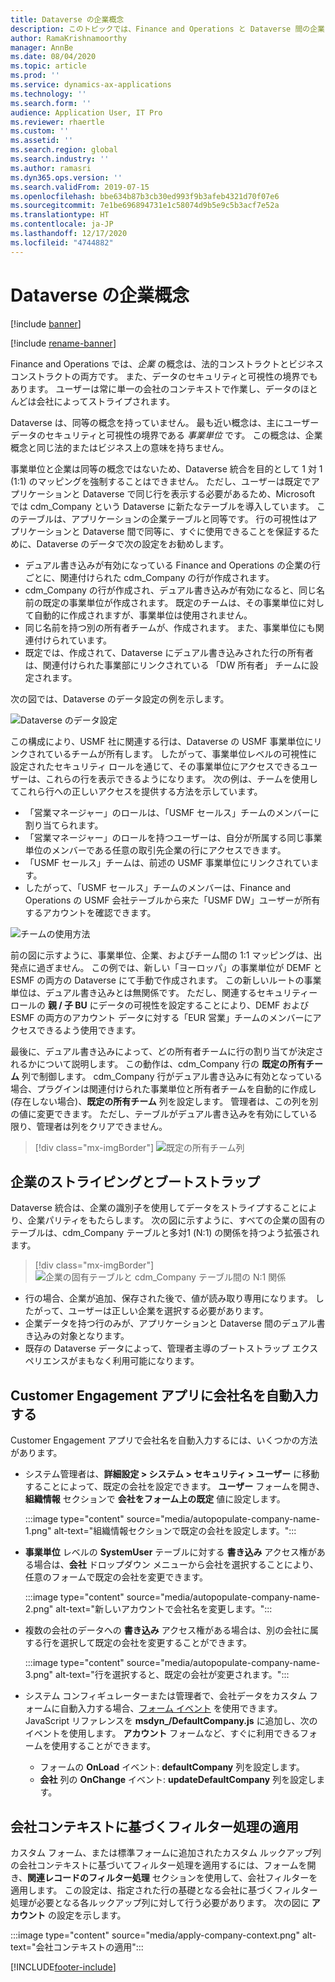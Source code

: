 ```yaml
---
title: Dataverse の企業概念
description: このトピックでは、Finance and Operations と Dataverse 間の企業データの統合について説明します。
author: RamaKrishnamoorthy
manager: AnnBe
ms.date: 08/04/2020
ms.topic: article
ms.prod: ''
ms.service: dynamics-ax-applications
ms.technology: ''
ms.search.form: ''
audience: Application User, IT Pro
ms.reviewer: rhaertle
ms.custom: ''
ms.assetid: ''
ms.search.region: global
ms.search.industry: ''
ms.author: ramasri
ms.dyn365.ops.version: ''
ms.search.validFrom: 2019-07-15
ms.openlocfilehash: bbe634b87b3cb30ed993f9b3afeb4321d70f07e6
ms.sourcegitcommit: 7e1be696894731e1c58074d9b5e9c5b3acf7e52a
ms.translationtype: HT
ms.contentlocale: ja-JP
ms.lasthandoff: 12/17/2020
ms.locfileid: "4744882"
---
```

# <a name="company-concept-in-dataverse"></a>Dataverse の企業概念

[!include [banner](../../includes/banner.md)]

[!include [rename-banner](~/includes/cc-data-platform-banner.md)]


Finance and Operations では、*企業* の概念は、法的コンストラクトとビジネス コンストラクトの両方です。 また、データのセキュリティと可視性の境界でもあります。 ユーザーは常に単一の会社のコンテキストで作業し、データのほとんどは会社によってストライプされます。

Dataverse は、同等の概念を持っていません。 最も近い概念は、主にユーザー データのセキュリティと可視性の境界である *事業単位* です。 この概念は、企業概念と同じ法的またはビジネス上の意味を持ちません。

事業単位と企業は同等の概念ではないため、Dataverse 統合を目的として 1 対 1 (1:1) のマッピングを強制することはできません。 ただし、ユーザーは既定でアプリケーションと Dataverse で同じ行を表示する必要があるため、Microsoft では cdm\_Company という Dataverse に新たなテーブルを導入しています。 このテーブルは、アプリケーションの企業テーブルと同等です。 行の可視性はアプリケーションと Dataverse 間で同等に、すぐに使用できることを保証するために、Dataverse のデータで次の設定をお勧めします。

+ デュアル書き込みが有効になっている Finance and Operations の企業の行ごとに、関連付けられた cdm\_Company の行が作成されます。
+ cdm\_Company の行が作成され、デュアル書き込みが有効になると、同じ名前の既定の事業単位が作成されます。 既定のチームは、その事業単位に対して自動的に作成されますが、事業単位は使用されません。
+ 同じ名前を持つ別の所有者チームが、作成されます。 また、事業単位にも関連付けられています。
+ 既定では、作成されて、Dataverse にデュアル書き込みされた行の所有者は、関連付けられた事業部にリンクされている 「DW 所有者」 チームに設定されます。

次の図では、Dataverse のデータ設定の例を示します。

![Dataverse のデータ設定](media/dual-write-company-1.png)

この構成により、USMF 社に関連する行は、Dataverse の USMF 事業単位にリンクされているチームが所有します。 したがって、事業単位レベルの可視性に設定されたセキュリティ ロールを通じて、その事業単位にアクセスできるユーザーは、これらの行を表示できるようになります。 次の例は、チームを使用してこれら行への正しいアクセスを提供する方法を示しています。

+ 「営業マネージャー」のロールは、「USMF セールス」チームのメンバーに割り当てられます。
+ 「営業マネージャー」のロールを持つユーザーは、自分が所属する同じ事業単位のメンバーである任意の取引先企業の行にアクセスできます。
+ 「USMF セールス」チームは、前述の USMF 事業単位にリンクされています。
+ したがって、「USMF セールス」チームのメンバーは、Finance and Operations の USMF 会社テーブルから来た「USMF DW」ユーザーが所有するアカウントを確認できます。

![チームの使用方法](media/dual-write-company-2.png)

前の図に示すように、事業単位、企業、およびチーム間の 1:1 マッピングは、出発点に過ぎません。 この例では、新しい「ヨーロッパ」の事業単位が DEMF と ESMF の両方の Dataverse にて手動で作成されます。 この新しいルートの事業単位は、デュアル書き込みとは無関係です。 ただし、関連するセキュリティー ロールの **親 / 子 BU** にデータの可視性を設定することにより、DEMF および ESMF の両方のアカウント データに対する「EUR 営業」チームのメンバーにアクセスできるよう使用できます。

最後に、デュアル書き込みによって、どの所有者チームに行の割り当てが決定されるかについて説明します。 この動作は、cdm\_Company 行の **既定の所有チーム** 列で制御します。 cdm\_Company 行がデュアル書き込みに有効となっている場合、プラグインは関連付けられた事業単位と所有者チームを自動的に作成し (存在しない場合)、**既定の所有チーム** 列を設定します。 管理者は、この列を別の値に変更できます。 ただし、テーブルがデュアル書き込みを有効にしている限り、管理者は列をクリアできません。

> [!div class="mx-imgBorder"]
![既定の所有チーム列](media/dual-write-default-owning-team.jpg)

## <a name="company-striping-and-bootstrapping"></a>企業のストライピングとブートストラップ

Dataverse 統合は、企業の識別子を使用してデータをストライプすることにより、企業パリティをもたらします。 次の図に示すように、すべての企業の固有のテーブルは、cdm\_Company テーブルと多対1 (N:1) の関係を持つよう拡張されます。

> [!div class="mx-imgBorder"]
![企業の固有テーブルと cdm_Company テーブル間の N:1 関係](media/dual-write-bootstrapping.png)

+ 行の場合、企業が追加、保存された後で、値が読み取り専用になります。 したがって、ユーザーは正しい企業を選択する必要があります。
+ 企業データを持つ行のみが、アプリケーションと Dataverse 間のデュアル書き込みの対象となります。
+ 既存の Dataverse データによって、管理者主導のブートストラップ エクスペリエンスがまもなく利用可能になります。


## <a name="autopopulate-company-name-in-customer-engagement-apps"></a>Customer Engagement アプリに会社名を自動入力する

Customer Engagement アプリで会社名を自動入力するには、いくつかの方法があります。

+ システム管理者は、**詳細設定 > システム > セキュリティ > ユーザー** に移動することによって、既定の会社を設定できます。 **ユーザー** フォームを開き、**組織情報** セクションで **会社をフォーム上の既定** 値に設定します。

    :::image type="content" source="media/autopopulate-company-name-1.png" alt-text="組織情報セクションで既定の会社を設定します。":::

+ **事業単位** レベルの **SystemUser** テーブルに対する **書き込み** アクセス権がある場合は、**会社** ドロップダウン メニューから会社を選択することにより、任意のフォームで既定の会社を変更できます。

    :::image type="content" source="media/autopopulate-company-name-2.png" alt-text="新しいアカウントで会社名を変更します。":::

+ 複数の会社のデータへの **書き込み** アクセス権がある場合は、別の会社に属する行を選択して既定の会社を変更することができます。

    :::image type="content" source="media/autopopulate-company-name-3.png" alt-text="行を選択すると、既定の会社が変更されます。":::

+ システム コンフィギュレーターまたは管理者で、会社データをカスタム フォームに自動入力する場合、[フォーム イベント](https://docs.microsoft.com/powerapps/developer/model-driven-apps/clientapi/events-forms-grids) を使用できます。 JavaScript リファレンスを **msdyn_/DefaultCompany.js** に追加し、次のイベントを使用します。 **アカウント** フォームなど、すぐに利用できるフォームを使用することができます。

    + フォームの **OnLoad** イベント: **defaultCompany** 列を設定します。
    + **会社** 列の **OnChange** イベント: **updateDefaultCompany** 列を設定します。

## <a name="apply-filtering-based-on-the-company-context"></a>会社コンテキストに基づくフィルター処理の適用

カスタム フォーム、または標準フォームに追加されたカスタム ルックアップ列の会社コンテキストに基づいてフィルター処理を適用するには、フォームを開き、**関連レコードのフィルター処理** セクションを使用して、会社フィルターを適用します。 この設定は、指定された行の基礎となる会社に基づくフィルター処理が必要となる各ルックアップ列に対して行う必要があります。 次の図に **アカウント** の設定を示します。

:::image type="content" source="media/apply-company-context.png" alt-text="会社コンテキストの適用":::



[!INCLUDE[footer-include](../../../../includes/footer-banner.md)]